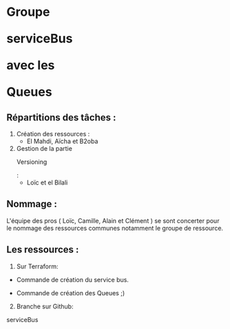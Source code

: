 # Groupe <p> serviceBus </p> avec les <p> Queues </p>

## Répartitions des tâches :

1. Création des ressources :
   - El Mahdi, Aïcha et B2oba
2. Gestion de la partie <p> Versioning </p>:
   - Loïc et el Bilali


## Nommage :

L'équipe des pros ( Loïc, Camille, Alain et Clément ) se sont concerter pour le nommage des ressources communes notamment le groupe de ressource.

## Les ressources :

1. Sur Terraform:

 - Commande de création du service bus.

 - Commande de création des Queues ;)

2. Branche sur Github:
 <p> serviceBus </p>

